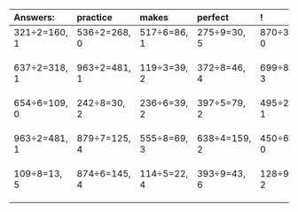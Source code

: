 | Answers: | practice | makes | perfect | ! |
| :--- | :--- | :--- | :--- | :--- |
| 321÷2=160, 1 | 536÷2=268, 0 | 517÷6=86, 1 | 275÷9=30, 5 | 870÷3=290, 0 | 
|   |   |   |   |   | 
|   |   |   |   |   | 
|   |   |   |   |   | 
| 637÷2=318, 1 | 963÷2=481, 1 | 119÷3=39, 2 | 372÷8=46, 4 | 699÷8=87, 3 | 
|   |   |   |   |   | 
|   |   |   |   |   | 
|   |   |   |   |   | 
| 654÷6=109, 0 | 242÷8=30, 2 | 236÷6=39, 2 | 397÷5=79, 2 | 495÷2=247, 1 | 
|   |   |   |   |   | 
|   |   |   |   |   | 
|   |   |   |   |   | 
| 963÷2=481, 1 | 879÷7=125, 4 | 555÷8=69, 3 | 638÷4=159, 2 | 450÷6=75, 0 | 
|   |   |   |   |   | 
|   |   |   |   |   | 
|   |   |   |   |   | 
| 109÷8=13, 5 | 874÷6=145, 4 | 114÷5=22, 4 | 393÷9=43, 6 | 128÷9=14, 2 | 
|   |   |   |   |   | 
|   |   |   |   |   | 
|   |   |   |   |   | 
